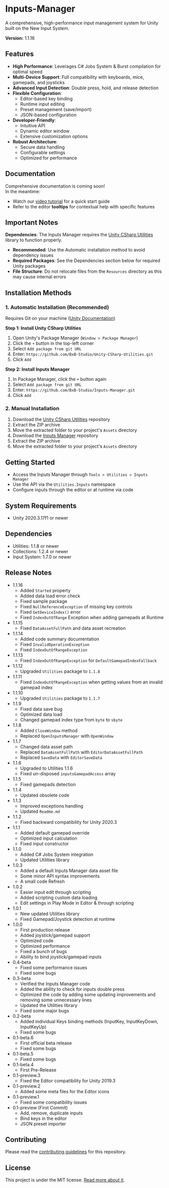 # Inputs-Manager
A comprehensive, high-performance input management system for Unity built on the New Input System.

**Version:** 1.1.16

## Features
- **High Performance**: Leverages C# Jobs System & Burst compilation for optimal speed
- **Multi-Device Support**: Full compatibility with keyboards, mice, gamepads, and joysticks
- **Advanced Input Detection**: Double press, hold, and release detection
- **Flexible Configuration**:
  - Editor-based key binding
  - Runtime input editing
  - Preset management (save/import)
  - JSON-based configuration
- **Developer-Friendly**:
  - Intuitive API
  - Dynamic editor window
  - Extensive customization options
- **Robust Architecture**:
  - Secure data handling
  - Configurable settings
  - Optimized for performance

## Documentation
Comprehensive documentation is coming soon!<br/>
In the meantime:
- Watch our [video tutorial](https://youtu.be/oZlrqwAjiqQ) for a quick start guide
- Refer to the editor **tooltips** for contextual help with specific features

## Important Notes
**Dependencies**: The Inputs Manager requires the [Unity CSharp Utilities](https://www.github.com/BxB-Studio/Unity-CSharp-Utilities) library to function properly.<br/>
- **Recommended**: Use the Automatic installation method to avoid dependency issues
- **Required Packages**: See the Dependencies section below for required Unity packages
- **File Structure**: Do not relocate files from the `Resources` directory as this may cause internal errors

## Installation Methods

### 1. Automatic Installation (Recommended)
Requires Git on your machine ([Unity Documentation](https://docs.unity3d.com/Manual/upm-ui-giturl.html))

**Step 1: Install Unity CSharp Utilities**
1. Open Unity's Package Manager (`Window > Package Manager`)
2. Click the `+` button in the top-left corner
3. Select `Add package from git URL`
4. Enter: `https://github.com/BxB-Studio/Unity-CSharp-Utilities.git`
5. Click `Add`

**Step 2: Install Inputs Manager**
1. In Package Manager, click the `+` button again
2. Select `Add package from git URL`
3. Enter: `https://github.com/BxB-Studio/Inputs-Manager.git`
4. Click `Add`

### 2. Manual Installation
1. Download the [Unity CSharp Utilities](https://www.github.com/BxB-Studio/Unity-CSharp-Utilities) repository
2. Extract the ZIP archive
3. Move the extracted folder to your project's `Assets` directory
4. Download the [Inputs Manager](https://www.github.com/BxB-Studio/Inputs-Manager) repository
5. Extract the ZIP archive
6. Move the extracted folder to your project's `Assets` directory

## Getting Started
- Access the Inputs Manager through `Tools > Utilities > Inputs Manager`
- Use the API via the `Utilities.Inputs` namespace
- Configure inputs through the editor or at runtime via code

## System Requirements
- Unity 2020.3.17f1 or newer

## Dependencies
- Utilities: 1.1.8 or newer
- Collections: 1.2.4 or newer
- Input System: 1.7.0 or newer

## Release Notes
- 1.1.16
	- Added `Started` property
	- Added data load error check
	- Fixed sample package
	- Fixed `NullReferenceException` of missing key controls
	- Fixed `GetDeviceIndex()` error
	- Fixed `IndexOutOfRange` Exception when adding gamepads at Runtime
- 1.1.15
	- Fixed `DataAssetFullPath` and data asset recreation
- 1.1.14
	- Added code summary documentation
	- Fixed `InvalidOperationException`
	- Fixed `IndexOutOfRangeException`
- 1.1.13
	- Fixed `IndexOutOfRangeException` for `DefaultGamepadIndexFallback`
- 1.1.12
	- Upgraded `Utilities` package to `1.1.8`
- 1.1.11
	- Fixed `IndexOutOfRangeException` when getting values from an invalid gamepad index
- 1.1.10
	- Upgraded `Utilities` package to `1.1.7`
- 1.1.9
	- Fixed data save bug
	- Optimized data load
	- Changed gamepad index type from `byte` to `sbyte`
- 1.1.8
	- Added `CloseWindow` method
	- Replaced `OpenInputsManager` with `OpenWindow`
- 1.1.7
	- Changed data asset path
	- Replaced `DataAssetFullPath` with `EditorDataAssetFullPath`
	- Replaced `SaveData` with `EditorSaveData`
- 1.1.6
	- Upgraded to Utilities 1.1.6
	- Fixed un-disposed `inputsGamepadAccess` array
- 1.1.5
	- Fixed gamepads detection
- 1.1.4
	- Updated obsolete code
- 1.1.3
	- Improved exceptions handling
	- Updated `Readme.md`
- 1.1.2
	- Fixed backward compatibility for Unity 2020.3
- 1.1.1
	- Added default gamepad override
	- Optimized input calculation
	- Fixed input constructor
- 1.1.0
	- Added C# Jobs System integration
	- Updated Utilities library
- 1.0.3
	- Added a default Inputs Manager data asset file
	- Some minor API syntax improvements
	- A small code Refresh
- 1.0.2
	- Easier input edit through scripting
	- Added scripting custom data loading
	- Edit settings in Play Mode in Editor & through scripting
- 1.0.1
	- New updated Utilities library
	- Fixed Gamepad/Joystick detection at runtime
- 1.0.0
	- First production release
	- Added joystick/gamepad support
	- Optimized code
	- Optimized performance
	- Fixed a bunch of bugs
	- Ability to bind joystick/gamepad inputs
- 0.4-beta
	- Fixed some performance issues
	- Fixed some bugs
- 0.3-beta
	- Verified the Inputs Manager code
	- Added the ability to check for inputs double press
	- Optimized the code by adding some updating improvements and removing some unnecessary lines
	- Updated the Utilities library
	- Fixed some major bugs
- 0.2-beta
	- Added individual Keys binding methods (InputKey, InputKeyDown, InputKeyUp)
	- Fixed some bugs
- 0.1-beta.6
	- First official beta release
	- Fixed some bugs
- 0.1-beta.5
	- Fixed some bugs
- 0.1-beta.4
	- First Pre-Release
- 0.1-preview.3
	- Fixed the Editor compatibility for Unity 2019.3
- 0.1-preview.2
	- Added some meta files for the Editor icons
- 0.1-preview.1
	- Fixed some compatibility issues
- 0.1-preview (First Commit)
	- Add, remove, duplicate inputs
	- Bind keys in the editor
	- JSON preset importer

## Contributing
Please read the [contributing guidelines](https://github.com/BxB-Studio/Inputs-Manager/blob/master/CONTRIBUTING.md) for this repository.

## License
This project is under the MIT license. [Read more about it](https://github.com/BxB-Studio/Inputs-Manager/blob/master/LICENSE.md).
